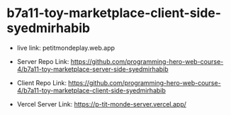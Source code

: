 # b7a11-toy-marketplace-client-side-syedmirhabib



- live link: petitmondeplay.web.app

- Server Repo Link: https://github.com/programming-hero-web-course-4/b7a11-toy-marketplace-server-side-syedmirhabib

- Client Repo Link: https://github.com/programming-hero-web-course-4/b7a11-toy-marketplace-client-side-syedmirhabib

- Vercel Server Link: https://p-tit-monde-server.vercel.app/